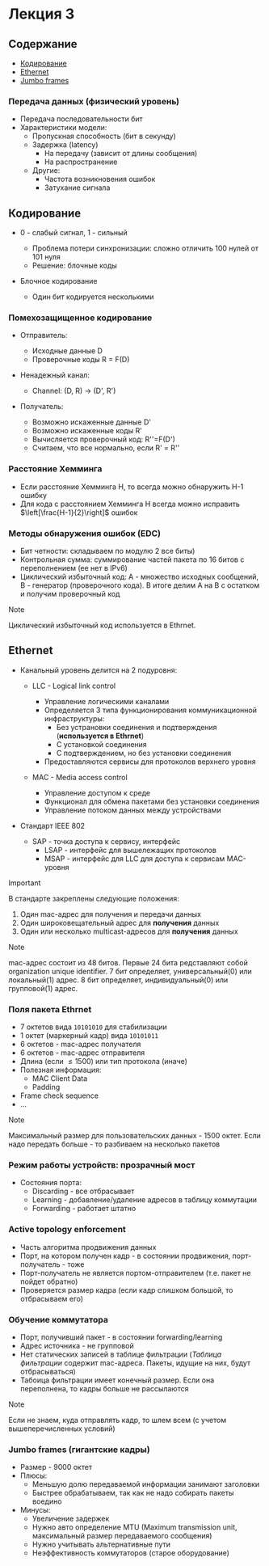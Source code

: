 # Лекция 3

## Содержание

* [Кодирование](https://github.com/AliakseiSuvorau/networks/blob/master/Lection-03.md#кодирование)
* [Ethernet](https://github.com/AliakseiSuvorau/networks/blob/master/Lection-03.md#ethernet)
* [Jumbo frames](https://github.com/AliakseiSuvorau/networks/blob/master/Lection-03.md#jumbo-frames-гигантские-кадры)

### Передача данных (физический уровень)

* Передача последовательности бит
* Характеристики модели:
  * Пропускная способность (бит в секунду)
  * Задержка (latency)
    * На передачу (зависит от длины сообщения)
    * На распространение
  * Другие:
    * Частота возникновения ошибок
    * Затухание сигнала

## Кодирование

  * 0 - слабый сигнал, 1 - сильный
    * Проблема потери синхронизации: сложно отличить 100 нулей от 101 нуля
    * Решение: блочные коды

  * Блочное кодирование
    * Один бит кодируется несколькими

### Помехозащищенное кодирование

  * Отправитель:
    * Исходные данные D
    * Проверочные коды R = F(D)

  * Ненадежный канал:
    * Channel: (D, R) -> (D', R')

  * Получатель:
    * Возможно искаженные данные D'
    * Возможно искаженные коды R'
    * Вычисляется проверочный код: R''=F(D')
    * Считаем, что все нормально, если R' = R''
    
### Расстояние Хемминга

  * Если расстояние Хемминга Н, то всегда можно обнаружить Н-1 ошибку
  * Для кода с расстоянием Хемминга Н всегда можно исправить $\left[\frac{H-1}{2}\right]$ ошибок

### Методы обнаружения ошибок (EDC)

* Бит четности: складываем по модулю 2 все биты)
* Контрольная сумма: суммирование частей пакета по 16 битов с переполнением (ее нет в IPv6)
* Циклический избыточный код: A - множество исходных сообщений, B - генератор (проверочного кода). В итоге делим A на B с остатком и получим проверочный код

> [!Note]
> Циклический избыточный код используется в Ethrnet.

## Ethernet

* Канальный уровень делится на 2 подуровня:
  * LLC - Logical link control
    * Управление логическими каналами
    * Определяется 3 типа функционирования коммуникационной инфраструктуры:
      * Без устрановки соединения и подтверждения (**используется в Ethrnet**)
      * С установкой соединения
      * С подтверждением, но без установки соединения
    * Предоставляются сервисы для протоколов верхнего уровня

  * MAC - Media access control
    * Управление доступом к среде
    * Функционал для обмена пакетами без установки соединения
    * Управление потоком данных между устройствами

* Стандарт IEEE 802
  * SAP - точка доступа к сервису, интерфейс
    * LSAP - интерфейс для вышележащих протоколов
    * MSAP - интерфейс для LLC для доступа к сервисам MAC-уровня

> [!IMPORTANT]
> В стандарте закреплены следующие положения:
> 1. Один mac-адрес для получения и передачи данных
> 2. Один широковещательный адрес для **получения** данных
> 3. Один или несколько multicast-адресов для **получения** данных


> [!NOTE]
> mac-адрес состоит из 48 битов. Первые 24 бита редставляют собой organization unique identifier.
> 7 бит определяет, универсальный(0) или локальный(1) адрес. 8 бит определяет, индивидуальный(0) или групповой(1) адрес.

### Поля пакета Ethrnet

 * 7 октетов вида `10101010` для стабилизации
 * 1 октет (маркерный кадр) вида `10101011`
 * 6 октетов - mac-адрес получателя
 * 6 октетов - mac-адрес отправителя
 * Длина (если $\leq1500$) или тип протокола (иначе)
 * Полезная информация:
   * MAC Client Data
   * Padding
  * Frame check sequence
  * ...

> [!NOTE]
> Максимальный размер для пользовательских данных - 1500 октет. Если надо передать больше - то разбиваем на несколько пакетов

### Режим работы устройств: прозрачный мост

* Состояния порта:
  * Discarding - все отбрасывает
  * Learning - добавление/удаление адресов в таблицу коммутации
  * Forwarding - работает штатно

### Active topology enforcement

* Часть алгоритма продвижения данных
* Порт, на котором получен кадр - в состоянии продвижения, порт-получатель - тоже
* Порт-получатель не является портом-отправителем (т.е. пакет не пойдет обратно)
* Проверяется размер кадра (если кадр слишком большой, то отбрасываем его)

### Обучение коммутатора

* Порт, получивший пакет - в состоянии forwarding/learning
* Адрес источника - не групповой
* Нет статических записей в таблице фильтрации (*Таблица фильтрации* содержит mac-адреса. Пакеты, идущие на них, будут отбрасываться)
* Табоица фильтрации имеет конечный размер. Если она переполнена, то кадры больше не рассылаются

> [!NOTE]
> Если не знаем, куда отправлять кадр, то шлем всем (с учетом вышеперечисленных условий)

### Jumbo frames (гигантские кадры)

* Размер - 9000 октет
* Плюсы:
  * Меньшую долю передаваемой информации занимают заголовки
  * Быстрее обрабатываем, так как не надо собирать пакеты воедино
* Минусы:
  * Увеличение задержек
  * Нужно авто определение MTU (Maximum transmission unit, максимальный размер передаваемого сообщения)
  * Нужно учитывать альтернативные пути
  * Неэффективность коммутаторов (старое оборудование) 
